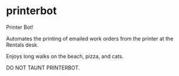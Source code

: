 # printerbot
Printer Bot!

Automates the printing of emailed work orders from the printer at the Rentals desk.


Enjoys long walks on the beach, pizza, and cats.


DO NOT TAUNT PRINTERBOT. 
